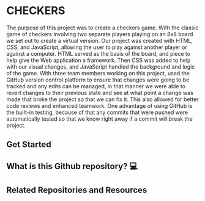 <p align="center">
</p>

# CHECKERS
The purpose of this project was to create a checkers game. With the classic game of checkers involving two separate players playing on an 8x8 board we set out to create a virtual version. Our project was created with HTML, CSS, and JavaScript, allowing the user to play against another player or against a computer. HTML served as the basis of the board, and piece to help give the Web application a framework. Then CSS was added to help with our visual changes, and JavaScript handled the background and logic of the game. With three team members working on this project, used the GitHub version control platform to ensure that changes were going to be tracked and any edits can be managed, in that manner we were able to revert changes to their previous state and see at what point a change was made that broke the project so that we can fix it. This also allowed for better code reviews and enhanced teamwork. One advantage of using GitHub is the built-in testing, because of that any commits that were pushed were automatically tested so that we know right away if a commit will break the project.


## Get Started


## What is this Github repository? 💻


## Related Repositories and Resources

